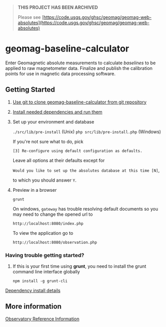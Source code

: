 > **THIS PROJECT HAS BEEN ARCHIVED**
> 
> Please see [https://code.usgs.gov/ghsc/geomag/geomag-web-absolutes](https://code.usgs.gov/ghsc/geomag/geomag-web-absolutes)


geomag-baseline-calculator
==========================

Enter Geomagnetic absolute measurements to calculate *baselines* to be applied
to raw magnetometer data. Finalize and publish the calibration points for use
in magnetic data processing software.

Getting Started
---------------

1. [Use git to clone geomag-baseline-calculator from git repository](readme_git_install.md)

1. [Install needed dependencies and run them](readme_dependency_install.md)

1. Set up your environment and database

    `./src/lib/pre-install` (Unix) `php src/lib/pre-install.php` (Windows)

    If you're not sure what to do, pick

      `[3] Re-configure using default configuration as defaults.`

    Leave all options at their defaults except for

      `Would you like to set up the absolutes database at this time [N]`,

    to which you should answer `Y`.

1. Preview in a browser

    `grunt`

    On windows, `gateway` has trouble resolving default documents so you may
    need to change the opened url to

      `http://localhost:8080/index.php`

    To view the application go to

      `http://localhost:8080/observation.php`

### Having trouble getting started?

1. If this is your first time using **grunt**, you need to install the grunt
command line interface globally

    `npm install -g grunt-cli`

[Dependency install details](readme_dependency_install.md)


More information
----------------
[Observatory Reference Information](./observatory_reference_information.md)
